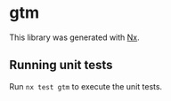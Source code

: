 # gtm

This library was generated with [Nx](https://nx.dev).

## Running unit tests

Run `nx test gtm` to execute the unit tests.
